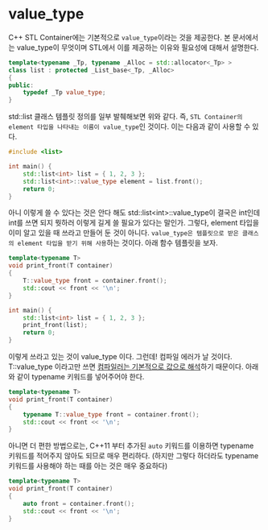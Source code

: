 # value_type

C++ STL Container에는 기본적으로 `value_type`이라는 것을 제공한다. 본 문서에서는 value_type이 무엇이며 STL에서 이를 제공하는 이유와 필요성에 대해서 설명한다.

```cpp
template<typename _Tp, typename _Alloc = std::allocator<_Tp> >
class list : protected _List_base<_Tp, _Alloc>
{
public:
    typedef _Tp value_type;
}
```

std::list 클래스 템플릿 정의를 일부 발췌해보면 위와 같다. 즉, `STL Container의 element 타입을 나타내는 이름이 value_type`인 것이다. 이는 다음과 같이 사용할 수 있다.

```cpp
#include <list>

int main() {
    std::list<int> list = { 1, 2, 3 };
    std::list<int>::value_type element = list.front();
    return 0;
}
```

아니 이렇게 쓸 수 있다는 것은 안다 해도 std::list\<int>::value_type이 결국은 int인데 int를 쓰면 되지 뭣하러 이렇게 길게 쓸 필요가 있다는 말인가. 그렇다, element 타입을 이미 알고 있을 때 쓰라고 만들어 둔 것이 아니다. `value_type은 템플릿으로 받은 클래스의 element 타입을 받기 위해 사용`하는 것이다. 아래 함수 템플릿을 보자.

```cpp
template<typename T>
void print_front(T container)
{
    T::value_type front = container.front();
    std::cout << front << '\n';
}

int main() {
    std::list<int> list = { 1, 2, 3 };
    print_front(list);
    return 0;
}
```

이렇게 쓰라고 있는 것이 value_type 이다. 그런데! 컴파일 에러가 날 것이다. T::value_type 이라고만 쓰면 [컴파일러는 기본적으로 값으로 해석](https://github.com/seungin/TIL/blob/master/c%2B%2B/typename-keyword.md)하기 때문이다. 아래와 같이 typename 키워드를 넣어주어야 한다.

```cpp
template<typename T>
void print_front(T container)
{
    typename T::value_type front = container.front();
    std::cout << front << '\n';
}
```

아니면 더 편한 방법으로는, C++11 부터 추가된 `auto` 키워드를 이용하면 typename 키워드를 적어주지 않아도 되므로 매우 편리하다. (하지만 그렇다 하더라도 typename 키워드를 사용해야 하는 때를 아는 것은 매우 중요하다)

```cpp
template<typename T>
void print_front(T container)
{
    auto front = container.front();
    std::cout << front << '\n';
}
```
